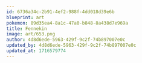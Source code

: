 ```yaml
---
id: 6736a34c-2b91-4ef2-988f-4dd018d39e6b
blueprint: art
pokemon: 89d35ea4-8a1c-47a0-b848-8a438d7e969a
title: Fennekin
image: art/653.png
author: 4d8d6ede-5963-429f-9c2f-74b897007e0c
updated_by: 4d8d6ede-5963-429f-9c2f-74b897007e0c
updated_at: 1716579774
---
```

